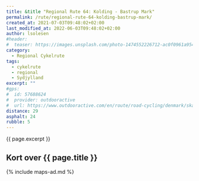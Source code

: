 ```yaml
---
title: &title "Regional Rute 64: Kolding - Bastrup Mark"
permalink: /rute/regional-rute-64-kolding-bastrup-mark/
created_at: 2021-07-03T09:48:02+02:00
last_modified_at: 2022-06-03T09:48:02+02:00
author: lsolesen
#header:
#  teaser: https://images.unsplash.com/photo-1474552226712-ac0f0961a954?ixlib=rb-1.2.1&ixid=eyJhcHBfaWQiOjEyMDd9&auto=format&fit=crop&h=300&w=400&q=10
category:
  - Regional Cykelrute
tags:
  - cykelrute
  - regional
  - Sydjylland
excerpt: ""
#gps:
#  id: 57688624
#  provider: outdooractive
#  url: https://www.outdooractive.com/en/route/road-cycling/denmark/skaerupdalen-regionalrute-57/57688624/
distance: 29
asphalt: 24
rubble: 5
---
```


{{ page.excerpt }}

## Kort over {{ page.title }}

{% include maps-ad.md %}
